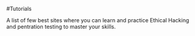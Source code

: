 #Tutorials

A list of few best sites where you can learn and practice Ethical Hacking and pentration testing to master your skills.
